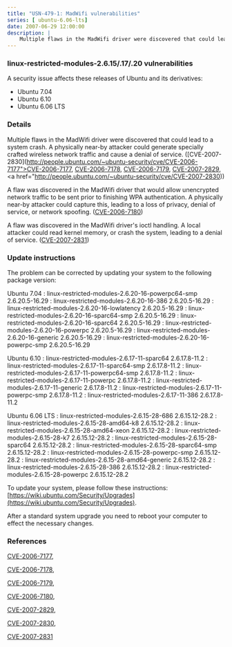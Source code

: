 ```yaml
---
title: "USN-479-1: MadWifi vulnerabilities"
series: [ ubuntu-6.06-lts]
date: 2007-06-29 12:00:00
description: |
    Multiple flaws in the MadWifi driver were discovered that could lead to a system crash.  A physically near-by attacker could generate specially crafted wireless network traffic and cause a denial of service. ([CVE-2007-2830](http://people.ubuntu.com/~ubuntu-security/cve/CVE-2006-7177">CVE-2006-7177</a>, <a href="http://people.ubuntu.com/~ubuntu-security/cve/CVE-2006-7178">CVE-2006-7178</a>, <a href="http://people.ubuntu.com/~ubuntu-security/cve/CVE-2006-7179">CVE-2006-7179</a>, <a href="http://people.ubuntu.com/~ubuntu-security/cve/CVE-2007-2829">CVE-2007-2829</a>, <a href="http://people.ubuntu.com/~ubuntu-security/cve/CVE-2007-2830))
--- 
```

 
### linux-restricted-modules-2.6.15/.17/.20 vulnerabilities

A security issue affects these releases of Ubuntu and its derivatives:

* Ubuntu 7.04
* Ubuntu 6.10
* Ubuntu 6.06 LTS

### Details

Multiple flaws in the MadWifi driver were discovered that could lead to a system crash. A physically near-by attacker could generate specially crafted wireless network traffic and cause a denial of service. ([CVE-2007-2830](http://people.ubuntu.com/~ubuntu-security/cve/CVE-2006-7177">CVE-2006-7177</a>, <a href="http://people.ubuntu.com/~ubuntu-security/cve/CVE-2006-7178">CVE-2006-7178</a>, <a href="http://people.ubuntu.com/~ubuntu-security/cve/CVE-2006-7179">CVE-2006-7179</a>, <a href="http://people.ubuntu.com/~ubuntu-security/cve/CVE-2007-2829">CVE-2007-2829</a>, <a href="http://people.ubuntu.com/~ubuntu-security/cve/CVE-2007-2830))

A flaw was discovered in the MadWifi driver that would allow unencrypted network traffic to be sent prior to finishing WPA authentication. A physically near-by attacker could capture this, leading to a loss of privacy, denial of service, or network spoofing. ([CVE-2006-7180](http://people.ubuntu.com/~ubuntu-security/cve/CVE-2006-7180))

A flaw was discovered in the MadWifi driver&#39;s ioctl handling. A local attacker could read kernel memory, or crash the system, leading to a denial of service. ([CVE-2007-2831](http://people.ubuntu.com/~ubuntu-security/cve/CVE-2007-2831))

### Update instructions

The problem can be corrected by updating your system to the following package version:

Ubuntu 7.04
 : linux-restricted-modules-2.6.20-16-powerpc64-smp <span>2.6.20.5-16.29</span>
 : linux-restricted-modules-2.6.20-16-386 <span>2.6.20.5-16.29</span>
 : linux-restricted-modules-2.6.20-16-lowlatency <span>2.6.20.5-16.29</span>
 : linux-restricted-modules-2.6.20-16-sparc64-smp <span>2.6.20.5-16.29</span>
 : linux-restricted-modules-2.6.20-16-sparc64 <span>2.6.20.5-16.29</span>
 : linux-restricted-modules-2.6.20-16-powerpc <span>2.6.20.5-16.29</span>
 : linux-restricted-modules-2.6.20-16-generic <span>2.6.20.5-16.29</span>
 : linux-restricted-modules-2.6.20-16-powerpc-smp <span>2.6.20.5-16.29</span>

Ubuntu 6.10
 : linux-restricted-modules-2.6.17-11-sparc64 <span>2.6.17.8-11.2</span>
 : linux-restricted-modules-2.6.17-11-sparc64-smp <span>2.6.17.8-11.2</span>
 : linux-restricted-modules-2.6.17-11-powerpc64-smp <span>2.6.17.8-11.2</span>
 : linux-restricted-modules-2.6.17-11-powerpc <span>2.6.17.8-11.2</span>
 : linux-restricted-modules-2.6.17-11-generic <span>2.6.17.8-11.2</span>
 : linux-restricted-modules-2.6.17-11-powerpc-smp <span>2.6.17.8-11.2</span>
 : linux-restricted-modules-2.6.17-11-386 <span>2.6.17.8-11.2</span>

Ubuntu 6.06 LTS
 : linux-restricted-modules-2.6.15-28-686 <span>2.6.15.12-28.2</span>
 : linux-restricted-modules-2.6.15-28-amd64-k8 <span>2.6.15.12-28.2</span>
 : linux-restricted-modules-2.6.15-28-amd64-xeon <span>2.6.15.12-28.2</span>
 : linux-restricted-modules-2.6.15-28-k7 <span>2.6.15.12-28.2</span>
 : linux-restricted-modules-2.6.15-28-sparc64 <span>2.6.15.12-28.2</span>
 : linux-restricted-modules-2.6.15-28-sparc64-smp <span>2.6.15.12-28.2</span>
 : linux-restricted-modules-2.6.15-28-powerpc-smp <span>2.6.15.12-28.2</span>
 : linux-restricted-modules-2.6.15-28-amd64-generic <span>2.6.15.12-28.2</span>
 : linux-restricted-modules-2.6.15-28-386 <span>2.6.15.12-28.2</span>
 : linux-restricted-modules-2.6.15-28-powerpc <span>2.6.15.12-28.2</span>

To update your system, please follow these instructions: [https://wiki.ubuntu.com/Security/Upgrades](https://wiki.ubuntu.com/Security/Upgrades).

After a standard system upgrade you need to reboot your computer to effect the necessary changes.

### References

 [CVE-2006-7177](http://people.ubuntu.com/~ubuntu-security/cve/CVE-2006-7177), 

 [CVE-2006-7178](http://people.ubuntu.com/~ubuntu-security/cve/CVE-2006-7178), 

 [CVE-2006-7179](http://people.ubuntu.com/~ubuntu-security/cve/CVE-2006-7179), 

 [CVE-2006-7180](http://people.ubuntu.com/~ubuntu-security/cve/CVE-2006-7180), 

 [CVE-2007-2829](http://people.ubuntu.com/~ubuntu-security/cve/CVE-2007-2829), 

 [CVE-2007-2830](http://people.ubuntu.com/~ubuntu-security/cve/CVE-2007-2830), 

 [CVE-2007-2831](http://people.ubuntu.com/~ubuntu-security/cve/CVE-2007-2831)
 
